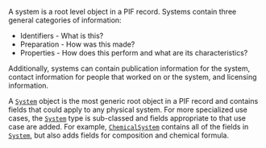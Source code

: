 A system is a root level object in a PIF record. Systems contain three general categories of information:

* Identifiers - What is this?
* Preparation - How was this made?
* Properties - How does this perform and what are its characteristics?

Additionally, systems can contain publication information for the system, contact information for people that worked on or the system, and licensing information.

A [`System`](!schema_definition/system/System) object is the most generic root object in a PIF record and contains fields that could apply to any physical system. For more specialized use cases, the [`System`](!schema_definition/system/System) type is sub-classed and fields appropriate to that use case are added. For example, [`ChemicalSystem`](!schema_definition/system/chemical/ChemicalSystem) contains all of the fields in [`System`](!schema_definition/system/System), but also adds fields for composition and chemical formula.
